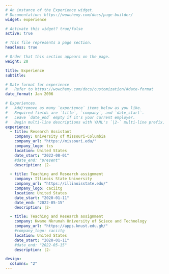 ```yaml
---
# An instance of the Experience widget.
# Documentation: https://wowchemy.com/docs/page-builder/
widget: experience

# Activate this widget? true/false
active: true

# This file represents a page section.
headless: true

# Order that this section appears on the page.
weight: 20

title: Experience
subtitle:

# Date format for experience
#   Refer to https://wowchemy.com/docs/customization/#date-format
date_format: Jan 2006

# Experiences.
#   Add/remove as many `experience` items below as you like.
#   Required fields are `title`, `company`, and `date_start`.
#   Leave `date_end` empty if it's your current employer.
#   Begin multi-line descriptions with YAML's `|2-` multi-line prefix.
experience:
  - title: Research Assistant
    company: University of Missouri-Columbia
    company_url: "https://missouri.edu/"
    company_logo: tcs
    location: United States
    date_start: "2022-08-01"
    #date_end: "present"
    description: |2-

  - title: Teaching and Research assignment
    company: Illinois State University
    company_url: "https://illinoisstate.edu/"
    company_logo: caciitg
    location: United States
    date_start: "2020-01-11"
    date_end: "2022-05-15"
    description: |2-

  - title: Teaching and Research assignment
    company: Kwame Nkrumah University of Sciece and Technology
    company_url: "https://apps.knust.edu.gh/"
    #company_logo: caciitg
    location: United States
    date_start: "2020-01-11"
    #date_end: "2022-05-15"
    description: |2-

design:
  columns: "2"
---
```

